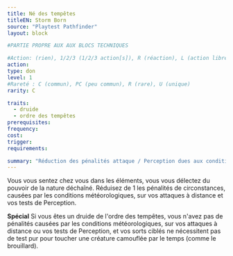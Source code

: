 ```yaml
---
title: Né des tempêtes
titleEN: Storm Born
source: "Playtest Pathfinder"
layout: block

#PARTIE PROPRE AUX AUX BLOCS TECHNIQUES

#Action: (rien), 1/2/3 (1/2/3 action[s]), R (réaction), L (action libre)
action: 
type: don
level: 1
#Rareté : C (commun), PC (peu commun), R (rare), U (unique)
rarity: C

traits:
  - druide
  - ordre des tempêtes
prerequisites:
frequency: 
cost:
trigger: 
requirements:

summary: "Réduction des pénalités attaque / Perception dues aux conditions météorologiques"
---
```


Vous vous sentez chez vous dans les éléments, vous vous délectez du pouvoir de la nature déchaîné. Réduisez de 1 les pénalités de circonstances, causées par les conditions météorologiques, sur vos attaques à distance et vos tests de Perception.

**Spécial** Si vous êtes un druide de l'ordre des tempêtes, vous n'avez pas de pénalités causées par les conditions météorologiques, sur vos attaques à distance ou vos tests de Perception, et vos sorts ciblés ne nécessitent pas de test pur pour toucher une créature camouflée par le temps (comme le brouillard).